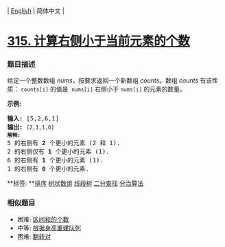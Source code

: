 | [English](README_EN.md) | 简体中文 |

# [315. 计算右侧小于当前元素的个数](https://leetcode-cn.com/problems/count-of-smaller-numbers-after-self)
 ### 题目描述
<p>给定一个整数数组 <em>nums</em>，按要求返回一个新数组&nbsp;<em>counts</em>。数组 <em>counts</em> 有该性质： <code>counts[i]</code> 的值是&nbsp; <code>nums[i]</code> 右侧小于&nbsp;<code>nums[i]</code> 的元素的数量。</p>

<p><strong>示例:</strong></p>

<pre><strong>输入:</strong> [5,2,6,1]
<strong>输出:</strong> <code>[2,1,1,0] 
<strong>解释:</strong></code>
5 的右侧有 <strong>2 </strong>个更小的元素 (2 和 1).
2 的右侧仅有 <strong>1 </strong>个更小的元素 (1).
6 的右侧有 <strong>1 </strong>个更小的元素 (1).
1 的右侧有 <strong>0 </strong>个更小的元素.
</pre>

**标签:	**[排序](https://leetcode-cn.com/tag/sort) [树状数组](https://leetcode-cn.com/tag/binary-indexed-tree) [线段树](https://leetcode-cn.com/tag/segment-tree) [二分查找](https://leetcode-cn.com/tag/binary-search) [分治算法](https://leetcode-cn.com/tag/divide-and-conquer) 
 ### 相似题目
- 困难:	[区间和的个数](https://leetcode-cn.com/problems/count-of-range-sum) 
- 中等:	[根据身高重建队列](https://leetcode-cn.com/problems/queue-reconstruction-by-height) 
- 困难:	[翻转对](https://leetcode-cn.com/problems/reverse-pairs) 
